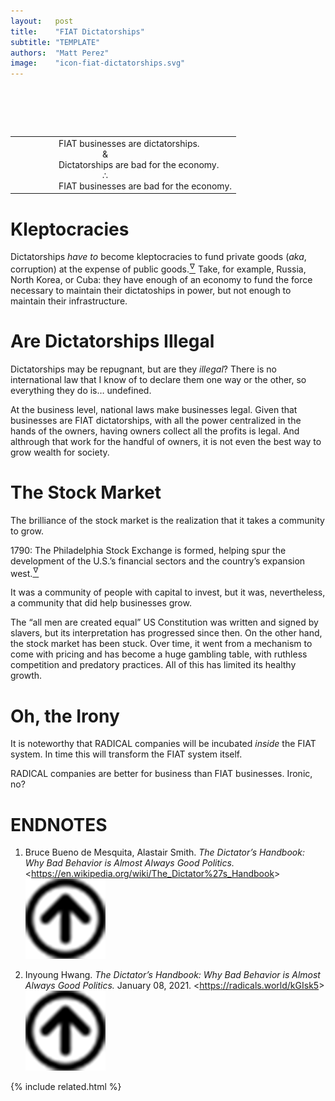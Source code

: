 ```yaml
---
layout:   post
title:    "FIAT Dictatorships"
subtitle: "TEMPLATE"
authors:  "Matt Perez"
image:    "icon-fiat-dictatorships.svg"
---
```


<div style="display:none;">
 <p>Dictatorships are bad for businesses and generally bad for the world&rsquo;s economy. Just look at Russia, North Korea, or Cuba.</p>
</div>

<h1>&nbsp;</h1>
 <table align="center">
  <tr style="padding-left:10em; ">
   <td class="_citation">
    <div style="padding-left:5em; "><span class="_paradigm">FIAT</span> businesses are dictatorships.</div>
    <div style="padding-left:10em; ">&amp;</div>
    <div style="padding-left:5em; ">Dictatorships are bad for the economy.</div>
    <div style="padding-left:10em; ">&there4;</div>
    <div style="padding-left:5em; "><span class="_paradigm">FIAT</span> businesses are bad for the economy.</div>
   </td>
  </tr>
 </table>

<h1>Kleptocracies</h1>
 <p>Dictatorships <em>have to</em> become kleptocracies to fund private goods (<em>aka</em>, corruption) at the expense of public goods.<a href="#en01"><sup id="bm01">&hairsp;&nabla;&hairsp;</sup></a> Take, for example, Russia, North Korea, or Cuba: they have enough of an economy to fund the force necessary to maintain their dictatoships in power, but not enough to maintain their infrastructure.</p>

<h1>Are Dictatorships Illegal</h1>
 <p>Dictatorships may be repugnant, but are they <em>illegal</em>? There is no international law that I know of to declare them one way or the other, so everything they do is&hellip; undefined.</p>
 <p>At the business level, national laws make businesses legal. Given that businesses are <span class="_paradigm">FIAT</span> dictatorships, with all the power centralized in the hands of the owners, having owners collect all the profits is legal. And althrough that work for the handful of owners, it is not even the best way to grow wealth for society.</p>

<h1>The Stock Market</h1>
 <p>The brilliance of the stock market is the realization that it takes a community to grow.<p>
 <div class="_citation">
  <p>1790: The Philadelphia Stock Exchange is formed, helping spur the development of the U.S.&rsquo;s financial sectors and the country&rsquo;s expansion west.<a href="#en02"><sup id="bm02">&hairsp;&nabla;&hairsp;</sup></a></p>
 </div>
 <p>It was a community of people with capital to invest, but it was, nevertheless, a community that did help businesses grow.<p>
 <p>The &ldquo;all men are created equal&rdquo; US Constitution was written and signed by slavers, but its interpretation has progressed since then. On the other hand, the stock market has been stuck. Over time, it went from a mechanism to come with pricing and has become a huge gambling table, with ruthless competition and predatory practices. All of this has limited its healthy growth.</p>

<h1>Oh, the Irony</h1>
 <p>It is noteworthy that <span class="_paradigm">RADICAL</span> companies will be incubated <em>inside</em> the <span class="_paradigm">FIAT</span> system. In time this will transform the <span class="_paradigm">FIAT</span> system itself.</p>
 <p><span class="_paradigm">RADICAL</span> companies are better for business than <span class="_paradigm">FIAT</span> businesses. Ironic, no?</p>

<h1 class="_section">ENDNOTES</h1>
 <ol>
  <li id="en01">
   <p class="_list-item">
    Bruce Bueno de Mesquita, Alastair Smith.
    <em>The Dictator&rsquo;s Handbook: Why Bad Behavior is Almost Always Good Politics.</em>
    &lt;<a href="https://en.wikipedia.org/wiki/The_Dictator%27s_Handbook" target="_blank">https://en.wikipedia.org/wiki/The_Dictator%27s_Handbook</a>&gt;
    <a class="_uparrow" href="#bm01"><img src="/assets/img/arrow-up-icon.png"></a>
   </p>
  </li>
  <li id="en02">
   <p class="_list-item">
    Inyoung Hwang.
    <em>The Dictator&rsquo;s Handbook: Why Bad Behavior is Almost Always Good Politics.</em>
    January 08, 2021.
    &lt;<a href="https://radicals.world/kGIsk5" target="_blank">https://radicals.world/kGIsk5</a>&gt;
    <a class="_uparrow" href="#bm02"><img src="/assets/img/arrow-up-icon.png"></a>
   </p>
  </li>
 </ol>

{% include related.html %}
